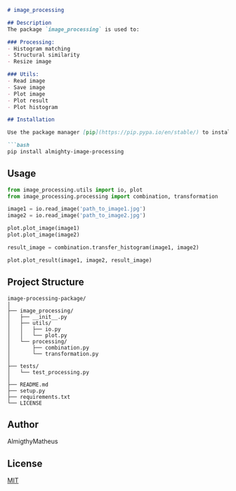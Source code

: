 ```markdown
# image_processing

## Description
The package `image_processing` is used to:

### Processing:
- Histogram matching
- Structural similarity
- Resize image

### Utils:
- Read image
- Save image
- Plot image
- Plot result
- Plot histogram

## Installation

Use the package manager [pip](https://pip.pypa.io/en/stable/) to install `almighty-image-processing`.

```bash
pip install almighty-image-processing
```

## Usage

```python
from image_processing.utils import io, plot
from image_processing.processing import combination, transformation

image1 = io.read_image('path_to_image1.jpg')
image2 = io.read_image('path_to_image2.jpg')

plot.plot_image(image1)
plot.plot_image(image2)

result_image = combination.transfer_histogram(image1, image2)

plot.plot_result(image1, image2, result_image)
```

## Project Structure
```
image-processing-package/
│
├── image_processing/
│   ├── __init__.py
│   ├── utils/
│   │   ├── io.py
│   │   └── plot.py
│   └── processing/
│       ├── combination.py
│       └── transformation.py
│
├── tests/
│   └── test_processing.py
│
├── README.md
├── setup.py
├── requirements.txt
└── LICENSE
```

## Author
AlmigthyMatheus

## License
[MIT](https://choosealicense.com/licenses/mit/)
